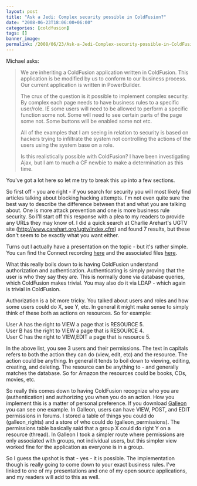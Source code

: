 ```yaml
---
layout: post
title: "Ask a Jedi: Complex security possible in ColdFusion?"
date: "2008-06-23T18:06:00+06:00"
categories: [coldfusion]
tags: []
banner_image: 
permalink: /2008/06/23/Ask-a-Jedi-Complex-security-possible-in-ColdFusion
---
```


Michael asks:

<blockquote>
<p>
We are inheriting a ColdFusion application written in ColdFusion. This application is be modified by us to conform to our business process. Our current application is written in PowerBuilder. 

The crux of the question is it possible to implement complex security. By complex each page needs to have business rules to a specific user/role. IE some users will need to be allowed to perform a specific function some not. Some will need to see certain parts of the page some not. Some buttons will be enabled some not etc.

All of the examples that I am seeing in relation to security is based on hackers trying to infiltrate the system not controlling the actions of the users using the system
base on a role. 

Is this realistically possible with ColdFusion? I have been
investigating Ajax, but I am to much a CF newbie to make a determination as this time. 
</p>
</blockquote>

You've got a lot here so let me try to break this up into a few sections.
<!--more-->
So first off - you are right - if you search for security you will most likely find articles talking about blocking hacking attempts. I'm not even quite sure the best way to describe the difference between that and what you are talking about. One is more attack prevention and one is more business rule security. So I'll start off this response with a plea to my readers to provide any URLs they may know of. I did a quick search at Charlie Arehart's UGTV site (<a href="http://www.carehart.org/ugtv/index.cfm">http://www.carehart.org/ugtv/index.cfm</a>) and found 7 results, but these don't seem to be exactly what you want either. 

Turns out I actually have a presentation on the topic - but it's rather simple. You can find the Connect recording <a href="http://adobechats.adobe.acrobat.com/p14319489/">here</a> and the associated files <a href="http://www.raymondcamden.com/enclosures/secpreso1%2Ezip">here</a>.

What this really boils down to is having ColdFusion understand authorization and authentication. Authenticating is simply proving that the user is who they say they are. This is normally done via database queries, which ColdFusion makes trivial. You may also do it via LDAP - which again is trivial in ColdFusion.

Authorization is a bit more tricky. You talked about users and roles and how some users could do X, see Y, etc. In general it might make sense to simply think of these both as actions on resources. So for example:

User A has the right to VIEW a page that is RESOURCE 5.<br/>
User B has the right to VIEW a page that is RESOURCE 4.<br/>
User C has the right to VIEW,EDIT a page that is resource 5.<br/>

In the above list, you see 3 users and their permissions. The text in capitals refers to both the action they can do (view, edit, etc) and the resource. The action could be anything. In general it tends to boil down to viewing, editing, creating, and deleting. The resource can be anything to - and generally matches the database. So for Amazon the resources could be books, CDs, movies, etc.

So really this comes down to having ColdFusion recognize who you are (authentication) and authorizing you when you do an action. How you implement this is a matter of personal preference. If you download <a href="http://galleon.riaforge.org">Galleon</a> you can see one example. In Galleon, users can have VIEW, POST, and EDIT permissions in forums. I stored a table of things you could do (galleon_rights) and a store of who could do (galleon_permissions). The permissions table basically said that a group X could do right Y on a resource (thread). In Galleon I took a simpler route where permissions are only associated with groups, not individual users, but this simpler view worked fine for the application as everyone is in a group.

So I guess the upshot is that - yes - it is possible. The implementation though is really going to come down to your exact business rules. I've linked to one of my presentations and one of my open source applications, and my readers will add to this as well.